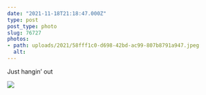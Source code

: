 ```yaml
---
date: "2021-11-18T21:18:47.000Z"
type: post 
post_type: photo
slug: 76727
photos: 
- path: uploads/2021/58fff1c0-d698-42bd-ac99-807b8791a947.jpeg
  alt: 
---
```

Just hangin’ out


![](/uploads/2021/58fff1c0-d698-42bd-ac99-807b8791a947.jpeg)

